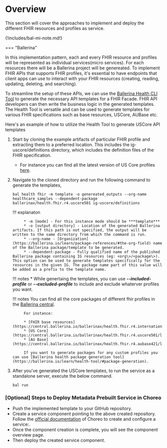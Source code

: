 # Overview

This section will cover the approaches to implement and deploy the different FHIR resources and profiles as service.

{!includes/bal-mi-note.md!}

=== "Ballerina"

In this implementation pattern, each and every FHIR resource and profiles will be represented as individual services(micro services). For each resources there will be a Ballerina project will be genereated. To implement FHIR APIs that supports FHIR profiles, it's essential to have endpoints that client apps can use to interact with your FHIR resources (creating, reading, updating, deleting, and searching). 

To streamline the setup of these APIs, we can use the [Ballerina Health CLI Tool](https://ballerina.io/learn/health-tool/) to generate the necessary API templates for a FHIR Facade. FHIR API developers can then write the business logic in the generated templates. The Health Tool is versatile and can be used to generate templates for various FHIR specifications such as base resources, USCore, AUBase etc.

Here's an example of how to utilize the Health Tool to generate USCore API templates

1. Start by cloning the example artifacts of particular FHIR profile and extracting them to a preferred location. This includes the ig-uscore/definitions directory, which includes the definition files of the FHIR specification. 
    * For instance you can find all the latest version of US Core profiles [here](https://www.hl7.org/fhir/us/core/downloads.html#downloadable-copy-of-specification).

2. Navigate to the cloned directory and run the following command to generate the templates,

    ```
    bal health fhir -m template -o genereated_outputs --org-name healthcare_samples --dependent-package ballerinax/health.fhir.r4.uscore501 ig-uscore/definitions
    ```

    !!! explanaton 

            * -m [mode] - For this instance mode should be ***template***
            * -o [output directory] - Location of the generated Ballerina artifacts. If this path is not specified, the output will be written to the same directory from which the command is run.
            * --org-name - [Organization](https://ballerina.io/learn/package-references/#the-org-field) name of the Ballerina package/template to be generated.
            * --dependent-package - Fully qualified name of the published Ballerina package containing IG resources (eg: <org\>/<package\>). This option can be used to generate templates specifically for the resources in the given IG. The package name part of this value will be added as a prefix to the template name.

    !!! notes
            * While genertaing the templates, you can use  ***--included-profile*** or ***--excluded-profile*** to include and exclude whaterver profiles you want. 

    !!! notes
            You can find all the core packages of different fhir profiles in the [Ballerina central](https://central.ballerina.io/search?q=health.fhir.r4&sort=relevance%2CDESC&page=1&m=packages).
            
            For instance:

            * [FHIR base resources](https://central.ballerina.io/ballerinax/health.fhir.r4.international401/latest)
            * [US Core](https://central.ballerina.io/ballerinax/health.fhir.r4.uscore501/latest)
            * [AU Base](https://central.ballerina.io/ballerinax/health.fhir.r4.aubase421/latest)

            If you want to generate packages for any custom profiles you can use [Ballerina health package generation tool](https://ballerina.io/learn/health-tool/#package-generation). 


3. After you've generated the USCore templates, to run the service as a standalone server, execute the below command.

    ``` 
    bal run 
    ```


### [Optional] Steps to Deploy Metadata Prebuilt Service in Choreo

* Push the implemented template to your GitHub repository.
* Create a service component pointing to the above created repository. Follow the [official documentation](https://wso2.com/choreo/docs/develop-components/develop-services/develop-a-ballerina-rest-api/#step-1-create-a-service-component) of Choreo to create and configure a service:.
* Once the component creation is complete, you will see the component overview page.
* Then deploy the created service component.
